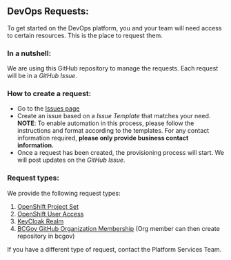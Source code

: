 ## DevOps Requests:
To get started on the DevOps platform, you and your team will need access to certain resources. This is the place to request them.

### In a nutshell:
We are using this GitHub repository to manage the requests. Each request will be in a _GitHub Issue_.

### How to create a request:
- Go to the [Issues page](https://github.com/BCDevOps/devops-requests/issues)
- Create an issue based on a _Issue Template_ that matches your need. **NOTE**: To enable automation in this process, please follow the instructions and format according to the templates. For any contact information required, __please only provide  business contact information.__
- Once a request has been created, the provisioning process will start. We will post updates on the _GitHub Issue_.


### Request types:
We provide the following request types:

1. [OpenShift Project Set](https://github.com/BCDevOps/devops-requests/issues/new?template=openshift_project_request.md)
2. [OpenShift User Access](https://github.com/BCDevOps/devops-requests/issues/new?template=openshift_user_access_request.md)
3. [KeyCloak Realm](https://github.com/BCDevOps/devops-requests/issues/new?template=keycloak_realm_request.md)
4. [BCGov GitHub Organization Membership](https://github.com/BCDevOps/devops-requests/issues/new?template=github_user_access_request.md) (Org member can then create repository in bcgov)

If you have a different type of request, contact the Platform Services Team.
